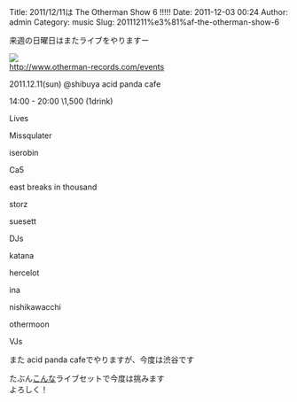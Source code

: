 Title: 2011/12/11は The Otherman Show 6 !!!!!
Date: 2011-12-03 00:24
Author: admin
Category: music
Slug: 20111211%e3%81%af-the-otherman-show-6

来週の日曜日はまたライブをやりますー  

![](http://www.otherman-records.com/images/events/theothermanshow6.jpg)  
<http://www.otherman-records.com/events>

<quote>  
2011.12.11(sun) @shibuya acid panda cafe

14:00 - 20:00 \\1,500 (1drink)

Lives

Missqulater

iserobin

Ca5

east breaks in thousand

storz

suesett

DJs

katana

hercelot

ina

nishikawacchi

othermoon

VJs  
<quote>

また acid panda cafeでやりますが、今度は渋谷です  

たぶん[こんな](http://blog.ca54makske.com/?p=7469)ライブセットで今度は挑みます  
よろしく！
